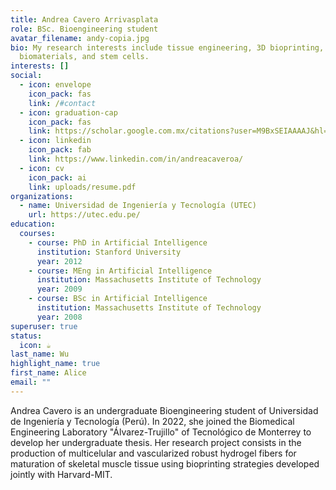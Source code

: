 ```yaml
---
title: Andrea Cavero Arrivasplata
role: BSc. Bioengineering student
avatar_filename: andy-copia.jpg
bio: My research interests include tissue engineering, 3D bioprinting,
  biomaterials, and stem cells.
interests: []
social:
  - icon: envelope
    icon_pack: fas
    link: /#contact
  - icon: graduation-cap
    icon_pack: fas
    link: https://scholar.google.com.mx/citations?user=M9BxSEIAAAAJ&hl=es
  - icon: linkedin
    icon_pack: fab
    link: https://www.linkedin.com/in/andreacaveroa/
  - icon: cv
    icon_pack: ai
    link: uploads/resume.pdf
organizations:
  - name: Universidad de Ingeniería y Tecnología (UTEC)
    url: https://utec.edu.pe/
education:
  courses:
    - course: PhD in Artificial Intelligence
      institution: Stanford University
      year: 2012
    - course: MEng in Artificial Intelligence
      institution: Massachusetts Institute of Technology
      year: 2009
    - course: BSc in Artificial Intelligence
      institution: Massachusetts Institute of Technology
      year: 2008
superuser: true
status:
  icon: ☕️
last_name: Wu
highlight_name: true
first_name: Alice
email: ""
---
```

Andrea Cavero is an undergraduate Bioengineering student of Universidad de Ingeniería y Tecnología (Perú). In 2022, she joined the Biomedical Engineering Laboratory "Álvarez-Trujillo" of Tecnológico de Monterrey to develop her undergraduate thesis. Her research project consists in the production of multicelular and vascularized robust hydrogel fibers for maturation of skeletal muscle tissue using bioprinting strategies developed jointly with Harvard-MIT.